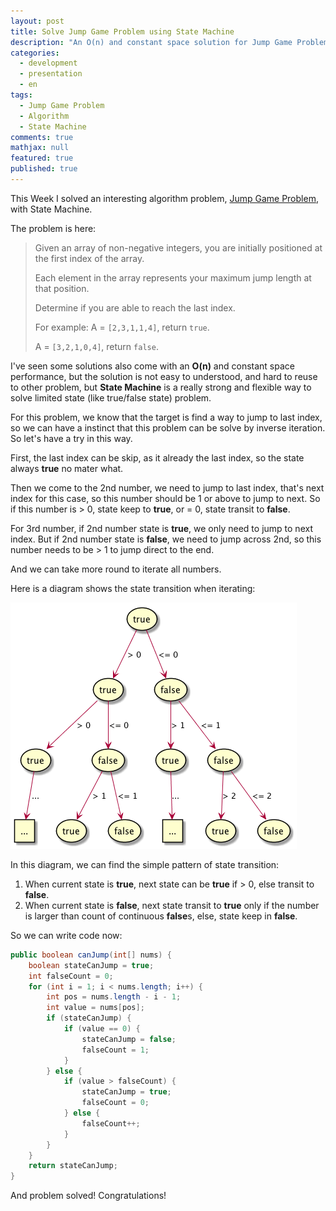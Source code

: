 ```yaml
---
layout: post
title: Solve Jump Game Problem using State Machine
description: "An O(n) and constant space solution for Jump Game Problem with State Machine"
categories:
  - development
  - presentation
  - en
tags:
  - Jump Game Problem
  - Algorithm
  - State Machine
comments: true
mathjax: null
featured: true
published: true
---
```


This Week I solved an interesting algorithm problem, [Jump Game Problem](https://leetcode.com/problems/jump-game/description/), with State Machine.

<!-- more -->

The problem is here:

> Given an array of non-negative integers, you are initially positioned at the first index of the array.
>
> Each element in the array represents your maximum jump length at that position.
>
> Determine if you are able to reach the last index.
>
> For example:
> A = `[2,3,1,1,4]`, return `true`.
>
> A = `[3,2,1,0,4]`, return `false`.

I've seen some solutions also come with an **O(n)** and constant space performance, but the solution is not easy to understood, and hard to reuse to other problem, but **State Machine** is a really strong and flexible way to solve limited state (like true/false state) problem.

For this problem, we know that the target is find a way to jump to last index, so we can have a instinct that this problem can be solve by inverse iteration. So let's have a try in this way.

First, the last index can be skip, as it already the last index, so the state always **true** no mater what.

Then we come to the 2nd number, we need to jump to last index, that's next index for this case, so this number should be 1 or above to jump to next. So if this number is > 0, state keep to **true**, or = 0, state transit to **false**.

For 3rd number, if 2nd number state is **true**, we only need to jump to next index. But if 2nd number state is **false**, we need to jump across 2nd, so this number needs to be > 1 to jump direct to the end.

And we can take more round to iterate all numbers.

Here is a diagram shows the state transition when iterating:

![Jump Game State](/images/post/jump-game-problem/jump-game-state.png)

In this diagram, we can find the simple pattern of state transition:

1. When current state is **true**, next state can be **true** if > 0, else transit to **false**.
2. When current state is **false**, next state transit to **true** only if the number is larger than count of continuous **false**s, else, state keep in **false**.

So we can write code now:

``` java
public boolean canJump(int[] nums) {
    boolean stateCanJump = true;
    int falseCount = 0;
    for (int i = 1; i < nums.length; i++) {
        int pos = nums.length - i - 1;
        int value = nums[pos];
        if (stateCanJump) {
            if (value == 0) {
                stateCanJump = false;
                falseCount = 1;
            }
        } else {
            if (value > falseCount) {
                stateCanJump = true;
                falseCount = 0;
            } else {
                falseCount++;
            }
        }
    }
    return stateCanJump;
}
```

And problem solved! Congratulations!

